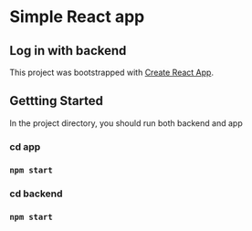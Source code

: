 # Simple React app 
## Log in with backend

This project was bootstrapped with [Create React App](https://github.com/facebook/create-react-app).

## Gettting Started

In the project directory, you should run both backend and app
### cd app

### `npm start`

### cd backend

### `npm start`

